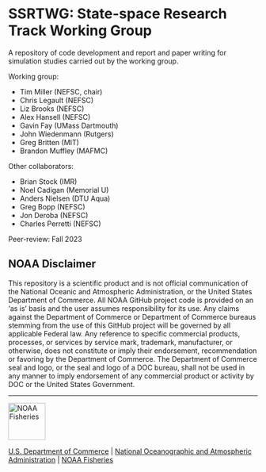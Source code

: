 # SSRTWG: State-space Research Track Working Group

A repository of code development and report and paper writing for simulation studies carried out by the working group.

Working group:
 - Tim Miller (NEFSC, chair)
 - Chris Legault (NEFSC)
 - Liz Brooks (NEFSC)
 - Alex Hansell (NEFSC)
 - Gavin Fay (UMass Dartmouth)
 - John Wiedenmann (Rutgers)
 - Greg Britten (MIT)
 - Brandon Muffley (MAFMC)

Other collaborators:
 - Brian Stock (IMR)
 - Noel Cadigan (Memorial U)
 - Anders Nielsen (DTU Aqua)
 - Greg Bopp (NEFSC)
 - Jon Deroba (NEFSC)
 - Charles Perretti (NEFSC)

Peer-review: Fall 2023

## NOAA Disclaimer

This repository is a scientific product and is not official communication of the National Oceanic and
Atmospheric Administration, or the United States Department of Commerce. All NOAA GitHub project code is
provided on an ‘as is’ basis and the user assumes responsibility for its use. Any claims against the Department of
Commerce or Department of Commerce bureaus stemming from the use of this GitHub project will be governed
by all applicable Federal law. Any reference to specific commercial products, processes, or services by service
mark, trademark, manufacturer, or otherwise, does not constitute or imply their endorsement, recommendation or
favoring by the Department of Commerce. The Department of Commerce seal and logo, or the seal and logo of a
DOC bureau, shall not be used in any manner to imply endorsement of any commercial product or activity by
DOC or the United States Government.

****************************

<img src="https://raw.githubusercontent.com/nmfs-general-modeling-tools/nmfspalette/main/man/figures/noaa-fisheries-rgb-2line-horizontal-small.png" height="75" alt="NOAA Fisheries">

[U.S. Department of Commerce](https://www.commerce.gov/) | [National Oceanographic and Atmospheric Administration](https://www.noaa.gov) | [NOAA Fisheries](https://www.fisheries.noaa.gov/)

